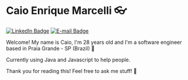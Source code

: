 #  Caio Enrique Marcelli :eyeglasses: 

[![LinkedIn Badge](https://img.shields.io/badge/Caio%20Enrique-blue?logo=linkedin&style=flat-square&color=a6b1e1&labelColor=424874&logoColor=f4eeff)](https://www.linkedin.com/in/caio-enrique-747621199/)
[![E-mail Badge](https://img.shields.io/badge/caioenriquemarcelli@gmail.com-blue?logo=gmail&style=flat-square&color=a6b1e1&labelColor=424874&logoColor=f4eeff)](mailto:caioenriquemarcelli@gmail.com)

Welcome! My name is Caio, I'm 28 years old and I'm a software engineer based in Praia Grande - SP (Brazil) :palm_tree:

Currently using Java and Javascript to help people.

Thank you for reading this! Feel free to ask me stuff! :purple_heart:
